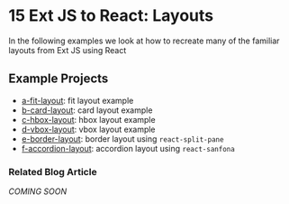 # 15 Ext JS to React: Layouts

In the following examples we look at how to recreate many of the familiar layouts from Ext JS using React

## Example Projects

 - [a-fit-layout](./a-fit-layout): fit layout example
 - [b-card-layout](./b-card-layout): card layout example
 - [c-hbox-layout](./c-hbox-layout): hbox layout example
 - [d-vbox-layout](./d-vbox-layout): vbox layout example
 - [e-border-layout](./e-border-layout): border layout using `react-split-pane`
 - [f-accordion-layout](./f-accordion-layout): accordion layout using
 `react-sanfona`

### Related Blog Article

*COMING SOON*



